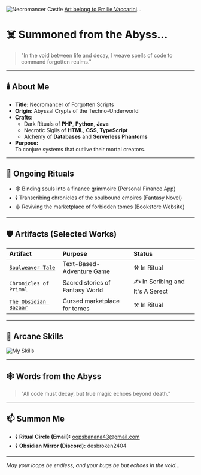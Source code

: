 ![Necromancer Castle](https://cdnb.artstation.com/p/assets/images/images/074/932/141/4k/emilie-vaccarini-castle-far-away-as.jpg?1713322943)
[Art belong to Emilie Vaccarini](https://www.artstation.com/evdg)...

# ☠️ Summoned from the Abyss...

> "In the void between life and decay, I weave spells of code to command forgotten realms."

---

## 🕯️ About Me
- **Title:** Necromancer of Forgotten Scripts
- **Origin:** Abyssal Crypts of the Techno-Underworld
- **Crafts:**  
  - Dark Rituals of **PHP**, **Python**, **Java**
  - Necrotic Sigils of **HTML**, **CSS**, **TypeScript**
  - Alchemy of **Databases** and **Serverless Phantoms**
- **Purpose:**  
  To conjure systems that outlive their mortal creators.

---

## 📜 Ongoing Rituals
- 🕸️ Binding souls into a finance grimmoire (Personal Finance App)
- 🕯️ Transcribing chronicles of the soulbound empires (Fantasy Novel)
- 🩸 Reviving the marketplace of forbidden tomes (Bookstore Website)

---

## 🛡️ Artifacts (Selected Works)
| Artifact | Purpose | Status |
|:----|:-------------|:-------|
| [`Soulweaver Tale`](https://github.com/Des-Tpt/Text_Based_Adventure-Game) | Text-Based-Adventure Game | ⚒️ In Ritual |
| `Chronicles of Primal` | Sacred stories of Fantasy World | ✍️ In Scribing and It's A Serect|
| [`The Obsidian Bazaar`](https://github.com/Des-Tpt/BookStore-Online) | Cursed marketplace for tomes | ⚒️ In Ritual |

---

## 🔮 Arcane Skills
![My Skills](https://skillicons.dev/icons?i=php,python,java,html,css,typescript)


---

## 🕸️ Words from the Abyss
> "All code must decay, but true magic echoes beyond death."

---

## 📫 Summon Me
- 🕯️ **Ritual Circle (Email):** [oopsbanana43@gmail.com](mailto:oopsbanana43@gmail.com)
- 🕯️ **Obsidian Mirror (Discord):** desbroken2404

---
  
*May your loops be endless, and your bugs be but echoes in the void...*

